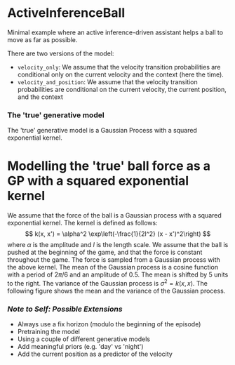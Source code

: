 # ActiveInferenceBall
Minimal example where an active inference-driven assistant helps a ball to move as far as possible.

There are two versions of the model:
* `velocity_only`: We assume that the velocity transition probabilities are conditional only on 
  the current velocity and the context
(here the time).
* `velocity_and_position`: We assume that the velocity transition probabilities are conditional 
  on the current velocity, the current position, and the context

### The 'true' generative model

The 'true' generative model is a Gaussian Process with a squared exponential kernel. 

# Modelling the 'true' ball force as a GP with a squared exponential kernel

We assume that the force of the ball is a Gaussian process with a squared exponential kernel. 
The kernel is defined as follows:
$$
k(x, x') = \alpha^2 \exp\left(-\frac{1}{2l^2} (x - x')^2\right)
$$
where $\alpha$ is the amplitude and $l$ is the length scale. 
We assume that the ball is pushed at the beginning of the game, and that the force is constant throughout the game. The force is sampled from a Gaussian process with the above kernel. The mean of the Gaussian process is a cosine function with a period of $2\pi/6$ and an amplitude of $0.5$. The mean is shifted by $5$ units to the right. The variance of the Gaussian process is $\sigma^2 = k(x, x)$. The following figure shows the mean and the variance of the Gaussian process.

### ***Note to Self: Possible Extensions***

- Always use a fix horizon (modulo the beginning of the episode)
- Pretraining the model
- Using a couple of different generative models
- Add meaningful priors (e.g. 'day' vs 'night')
- Add the current position as a predictor of the velocity
